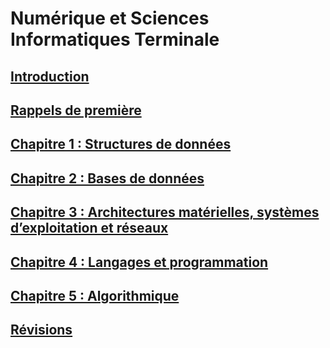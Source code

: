 # Numérique et Sciences Informatiques Terminale

## [Introduction](0.0.INTRO.md)

## [Rappels de première](0.1.PREM.md)

## [Chapitre 1 : Structures de données](1.0.STRUCT.md) 

## [Chapitre 2 : Bases de données](2.0.BDD.md)

## [Chapitre 3 : Architectures matérielles, systèmes d’exploitation et réseaux](3.0.ARCHI.md)

## [Chapitre 4 : Langages et programmation](4.0.LANG.md)

## [Chapitre 5 : Algorithmique](5.0.ALGO.md)

## [Révisions](6.0.REV.md)

<!--
## Devoir maison : [Histoire de l’informatique](https://notebook.basthon.fr/?from=https://raw.githubusercontent.com/abrugiere/tnsi/main/_ressources/0.5_histoire.ipynb){:target="_blank"}  
-->
